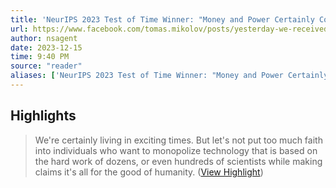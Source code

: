 ```yaml
---
title: 'NeurIPS 2023 Test of Time Winner: "Money and Power Certainly Corrupts People "'
url: https://www.facebook.com/tomas.mikolov/posts/yesterday-we-received-a-test-of-time-award-at-neurips-for-the-word2vec-paper-fro/10231641326366223/
author: nsagent
date: 2023-12-15
time: 9:40 PM
source: "reader"
aliases: ['NeurIPS 2023 Test of Time Winner: "Money and Power Certainly Corrupts People "']
---
```

## Highlights
> We're certainly living in exciting times. But let's not put too much faith into individuals who want to monopolize technology that is based on the hard work of dozens, or even hundreds of scientists while making claims it's all for the good of humanity. ([View Highlight](https://read.readwise.io/read/01hhqg26yt7xk53adw52r0khkd))